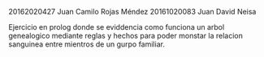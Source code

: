 20162020427 Juan Camilo Rojas Méndez
20161020083 Juan David Neisa

Ejercicio en prolog donde se eviddencia como funciona un arbol genealogico mediante reglas y hechos para poder monstar la relacion sanguinea entre mientros de un gurpo familiar.
